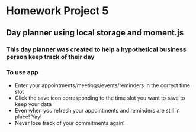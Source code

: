 # Homework Project 5
## Day planner using local storage and moment.js

### This day planner was created to help a hypothetical business person keep track of their day

### To use app
* Enter your appointments/meetings/events/reminders in the correct time slot
* Click the save icon corresponding to the time slot you want to save to keep your data
* Even when you refresh your appointments and reminders are still in place! Yay!
* Never lose track of your commitments again!